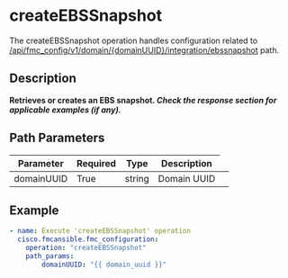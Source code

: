 # createEBSSnapshot

The createEBSSnapshot operation handles configuration related to [/api/fmc_config/v1/domain/{domainUUID}/integration/ebssnapshot](/paths//api/fmc_config/v1/domain/{domain_uuid}/integration/ebssnapshot.md) path.&nbsp;
## Description
**Retrieves or creates an EBS snapshot. _Check the response section for applicable examples (if any)._**

## Path Parameters
| Parameter | Required | Type | Description |
| --------- | -------- | ---- | ----------- |
| domainUUID | True | string <td colspan=3> Domain UUID |

## Example
```yaml
- name: Execute 'createEBSSnapshot' operation
  cisco.fmcansible.fmc_configuration:
    operation: "createEBSSnapshot"
    path_params:
        domainUUID: "{{ domain_uuid }}"

```